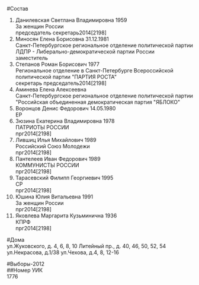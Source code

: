 #Состав  
1. Данилевская Светлана Владимировна 1959  
    За женщин России  
    председатель  секретарь2014[2198]  
2. Миносян Елена Борисовна 31.12.1981  
    Санкт-Петербургское региональное отделение политической партии ЛДПР - Либерально-демократической партии России  
    заместитель  
3. Степанов Роман Борисович 1977  
    Региональное отделение в Санкт-Петербурге Всероссийской политической партии "ПАРТИЯ РОСТА"  
    секретарь председатель2014[2198]  
4. Аминева Елена Алексеевна  
    Санкт-Петербургское региональное отделение политической партии "Российская объединенная демократическая партия "ЯБЛОКО"  
5. Воронцов Денис Федорович 14.05.1980  
    ЕР  
6. Зюзина Екатерина Владимировна 1978  
    ПАТРИОТЫ РОССИИ  
    прг2014[2198]  
7. Лившиц Илья Михайлович 1989  
    Российский Союз Молодежи  
    прг2014[2198]  
8. Пантелеев Иван Федорович 1989  
    КОММУНИСТЫ РОССИИ  
    прг2014[2198]  
9. Тарасевский Филипп Георгиевич 1995  
    СР  
    прг2014[2198]  
10. Юшина Юлия Витальевна 1991  
    За женщин России  
    прг2014[2198]  
11. Яковлева Маргарита Кузьминична 1936  
    КПРФ  
    прг2014[2198]  
  
#Дома  
ул.Жуковского, д. 4, 6, 8, 10 Литейный пр., д. 40, 46, 50, 52, 54 ул.Некрасова, д.1/38 ул.Чехова, д.4, 8, 12-16  
  
#Выборы-2012  
##Номер УИК  
1776  
